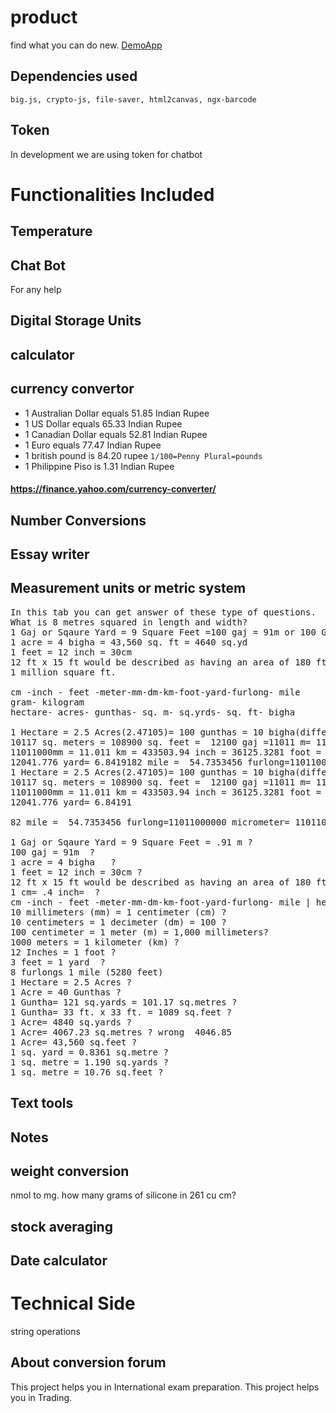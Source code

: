 # product
find what you can do new.
[DemoApp](https://sunny7899.github.io/units/convertentries)
## Dependencies used
`big.js, crypto-js, file-saver, html2canvas, ngx-barcode`

## Token
In development we are using token for chatbot

# Functionalities Included

## Temperature

## Chat Bot
For any help

## Digital Storage Units

## calculator

## currency convertor
* 1 Australian Dollar equals 51.85 Indian Rupee
* 1 US Dollar equals  65.33 Indian Rupee
* 1 Canadian Dollar equals 52.81 Indian Rupee
* 1 Euro equals 77.47 Indian Rupee
* 1 british pound is 84.20 rupee `1/100=Penny Plural=pounds `
* 1 Philippine Piso is 1.31 Indian Rupee

#### https://finance.yahoo.com/currency-converter/

## Number Conversions

## Essay writer

## Measurement units or metric system
<pre>
In this tab you can get answer of these type of questions.
What is 8 metres squared in length and width?
1 Gaj or Sqaure Yard = 9 Square Feet =100 gaj = 91m or 100 Gaj = 900 Square Feet
1 acre = 4 bigha = 43,560 sq. ft = 4640 sq.yd 
1 feet = 12 inch = 30cm
12 ft x 15 ft would be described as having an area of 180 ft² 
1 million square ft.

cm -inch - feet -meter-mm-dm-km-foot-yard-furlong- mile
gram- kilogram
hectare- acres- gunthas- sq. m- sq.yrds- sq. ft- bigha

1 Hectare = 2.5 Acres(2.47105)= 100 gunthas = 10 bigha(differrent at different place) =  12100 sq. yards ..
10117 sq. meters = 108900 sq. feet =  12100 gaj =11011 m= 1101100cm ..
11011000mm = 11.011 km = 433503.94 inch = 36125.3281 foot = 110110dm ..
12041.776 yard= 6.8419182 mile =  54.7353456 furlong=11011000000 micrometer= 11011000000000 nanometer
1 Hectare = 2.5 Acres(2.47105)= 100 gunthas = 10 bigha(differrent at different place) =  12100 sq. yards ..
10117 sq. meters = 108900 sq. feet =  12100 gaj =11011 m= 1101100cm ..
11011000mm = 11.011 km = 433503.94 inch = 36125.3281 foot = 110110dm ..
12041.776 yard= 6.84191

82 mile =  54.7353456 furlong=11011000000 micrometer= 11011000000000 nanometer

1 Gaj or Sqaure Yard = 9 Square Feet = .91 m ?
100 gaj = 91m  ?
1 acre = 4 bigha   ?
1 feet = 12 inch = 30cm ?
12 ft x 15 ft would be described as having an area of 180 ft² ?
1 cm= .4 inch=  ?
cm -inch - feet -meter-mm-dm-km-foot-yard-furlong- mile | hectare- acres- gunthas- sq. m- sq.yrds- sq. ft- bigha
10 millimeters (mm) = 1 centimeter (cm) ?
10 centimeters = 1 decimeter (dm) = 100 ?
100 centimeter = 1 meter (m) = 1,000 millimeters?
1000 meters = 1 kilometer (km) ?
12 Inches = 1 foot ?
3 feet = 1 yard  ?
8 furlongs 1 mile (5280 feet)  
1 Hectare = 2.5 Acres ?
1 Acre = 40 Gunthas ?
1 Guntha= 121 sq.yards = 101.17 sq.metres ?
1 Guntha= 33 ft. x 33 ft. = 1089 sq.feet ?
1 Acre= 4840 sq.yards ?
1 Acre= 4067.23 sq.metres ? wrong  4046.85
1 Acre= 43,560 sq.feet ?
1 sq. yard = 0.8361 sq.metre ?
1 sq. metre = 1.190 sq.yards ?
1 sq. metre = 10.76 sq.feet ?
</pre>
## Text tools

## Notes

## weight conversion
nmol to mg.
how many grams of silicone in 261 cu cm?

## stock averaging

## Date calculator
# Technical Side

string operations


## About conversion forum 
This project helps you in International exam preparation.
This project helps you in Trading.

